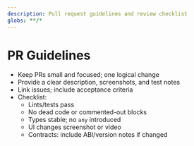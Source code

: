 ```yaml
---
description: Pull request guidelines and review checklist
globs: **/*
---
```


# PR Guidelines

- Keep PRs small and focused; one logical change
- Provide a clear description, screenshots, and test notes
- Link issues; include acceptance criteria
- Checklist:
  - Lints/tests pass
  - No dead code or commented-out blocks
  - Types stable; no `any` introduced
  - UI changes screenshot or video
  - Contracts: include ABI/version notes if changed


